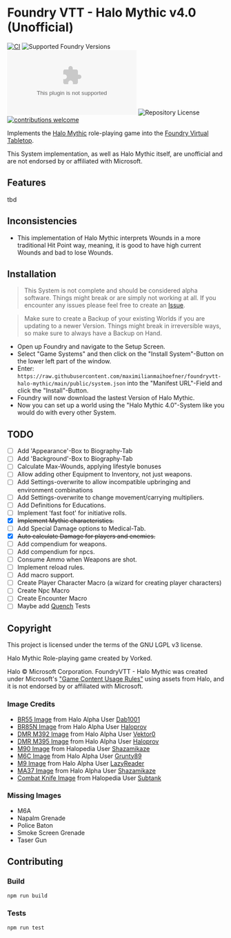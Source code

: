 # Foundry VTT - Halo Mythic v4.0 (Unofficial)
[![CI](https://github.com/maximilianmaihoefner/foundryvtt-halo-mythic/actions/workflows/ci.yml/badge.svg)](https://github.com/maximilianmaihoefner/foundryvtt-halo-mythic/actions/workflows/ci.yml)
![Supported Foundry Versions](https://img.shields.io/endpoint?url=https://foundryshields.com/version?url=https://raw.githubusercontent.com/maximilianmaihoefner/foundryvtt-halo-mythic/main/public/system.json)
![Latest Release Download Count](https://img.shields.io/github/downloads/maximilianmaihoefner/foundryvtt-halo-mythic/latest/mythic.zip)
![Repository License](https://img.shields.io/github/license/maximilianmaihoefner/foundryvtt-halo-mythic)
[![contributions welcome](https://img.shields.io/badge/contributions-welcome-brightgreen.svg?style=flat)](https://github.com/maximilianmaihoefner/foundryvtt-halo-mythic/issues)

Implements the [Halo Mythic](https://www.reddit.com/r/HaloMythic/) role-playing game into the [Foundry Virtual Tabletop](https://foundryvtt.com).

This System implementation, as well as Halo Mythic itself, are unofficial and are not endorsed by or affiliated with Microsoft.

## Features
tbd

## Inconsistencies
- This implementation of Halo Mythic interprets Wounds in a more traditional Hit Point way, meaning, it is
  good to have high current Wounds and bad to lose Wounds.

## Installation

> This System is not complete and should be considered alpha software.
  Things might break or are simply not working at all. If you encounter any issues please
  feel free to create an [Issue](https://github.com/maximilianmaihoefner/foundryvtt-halo-mythic/issues/new/choose).

> Make sure to create a Backup of your existing Worlds if you are updating to a newer Version.
  Things might break in irreversible ways, so make sure to always have a Backup on Hand.

- Open up Foundry and navigate to the Setup Screen.
- Select "Game Systems" and then click on the "Install System"-Button on the lower left part of the window.
- Enter: `https://raw.githubusercontent.com/maximilianmaihoefner/foundryvtt-halo-mythic/main/public/system.json`
  into the "Manifest URL"-Field and click the "Install"-Button.
- Foundry will now download the lastest Version of Halo Mythic.
- Now you can set up a world using the "Halo Mythic 4.0"-System like you would do with every other System.

## TODO
- [ ] Add 'Appearance'-Box to Biography-Tab
- [ ] Add 'Background'-Box to Biography-Tab
- [ ] Calculate Max-Wounds, applying lifestyle bonuses
- [ ] Allow adding other Equipment to Inventory, not just weapons.
- [ ] Add Settings-overwrite to allow incompatible upbringing and environment combinations
- [ ] Add Settings-overwrite to change movement/carrying multipliers.
- [ ] Add Definitions for Educations.
- [ ] Implement 'fast foot' for initiative rolls.
- [X] ~~Implement Mythic characteristics.~~
- [ ] Add Special Damage options to Medical-Tab.
- [X] ~~Auto calculate Damage for players and enemies.~~
- [ ] Add compendium for weapons.
- [ ] Add compendium for npcs.
- [ ] Consume Ammo when Weapons are shot.
- [ ] Implement reload rules.
- [ ] Add macro support.
- [ ] Create Player Character Macro (a wizard for creating player characters)
- [ ] Create Npc Macro
- [ ] Create Encounter Macro
- [ ] Maybe add [Quench](https://github.com/schultzcole/FVTT-Quench) Tests

## Copyright
This project is licensed under the terms of the GNU LGPL v3 license.

Halo Mythic Role-playing game created by Vorked.

Halo © Microsoft Corporation. FoundryVTT - Halo Mythic was created under Microsoft's
["Game Content Usage Rules"](https://www.xbox.com/en-US/developers/rules)
using assets from Halo, and it is not endorsed by or affiliated with Microsoft.

### Image Credits
- [BR55 Image](https://halo.fandom.com/wiki/BR55_Service_Rifle?file=H5G_Render_BR55_Service_Rifle.png) from Halo Alpha User [Dab1001](https://halo.fandom.com/wiki/User:Dab1001)
- [BR85N Image](https://halo.fandom.com/wiki/BR85N_Service_Rifle?file=H5G_Render_BattleRifle.png) from Halo Alpha User [Haloprov](https://halo.fandom.com/wiki/User:Haloprov)
- [DMR M392 Image](https://halo.fandom.com/wiki/M392_Designated_Marksman_Rifle?file=HReach-M392-DMR-Profile.png) from Halo Alpha User [Vektor0](https://halo.fandom.com/wiki/User:Vektor0)
- [DMR M395 Image](https://halo.fandom.com/wiki/M395_Designated_Marksman_Rifle?file=H4-M395DMR-SideRender.png) from Halo Alpha User [Haloprov](https://halo.fandom.com/wiki/User:Haloprov)
- [M90 Image](https://www.halopedia.org/File:H3-M90-Shotgun-Side.png) from Halopedia User [Shazamikaze](https://www.halopedia.org/User:Shazamikaze)
- [M6C Image](https://halo.fandom.com/wiki/M6C_Personal_Defense_Weapon_System?file=H2A_Render_M6C.png) from Halo Alpha User [Grunty89](https://halo.fandom.com/wiki/User:Grunty89)
- [M9 Image](https://halo.fandom.com/wiki/M9_High-Explosive_Dual-Purpose_grenade?file=H2A_M9Frag.png) from Halo Alpha User [LazyReader](https://halo.fandom.com/wiki/User:LazyReader)
- [MA37 Image](https://halo.fandom.com/wiki/MA37_Individual_Combat_Weapon_System?file=HaloReach_-_MA37.png) from Halo Alpha User [Shazamikaze](https://www.halopedia.org/User:Shazamikaze)
- [Combat Knife Image](https://www.halopedia.org/File:Combat_Knife.png) from Halopedia User [Subtank](https://www.halopedia.org/User:Subtank)

### Missing Images
- M6A
- Napalm Grenade
- Police Baton
- Smoke Screen Grenade
- Taser Gun

## Contributing

### Build
```bash
npm run build
```

### Tests
```bash
npm run test
```
